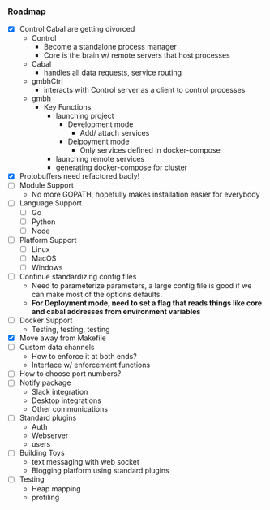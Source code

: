 
### Roadmap

- [x] Control Cabal are getting divorced
    * Control
        * Become a standalone process manager
        * Core is the brain w/ remote servers that host processes
    * Cabal
        * handles all data requests, service routing
    * gmbhCtrl
        * interacts with Control server as a client to control processes
    * gmbh
        * Key Functions
            * launching project
                * Development mode
                    * Add/ attach services
                * Delpoyment mode
                    * Only services defined in docker-compose
            * launching remote services
            * generating docker-compose for cluster
- [x] Protobuffers need refactored badly!
- [ ] Module Support
    * No more GOPATH, hopefully makes installation easier for everybody
- [ ] Language Support 
    - [ ] Go
    - [ ] Python
    - [ ] Node
- [ ] Platform Support
    - [ ] Linux
    - [ ] MacOS
    - [ ] Windows
- [ ] Continue standardizing config files
    * Need to parameterize parameters, a large config file is good if we can make most of the options defaults.
    * **For Deployment mode, need to set a flag that reads things like core and cabal addresses from environment variables**
- [ ] Docker Support
    * Testing, testing, testing
- [x] Move away from Makefile
- [ ] Custom data channels
    * How to enforce it at both ends?
    * Interface w/ enforcement functions
- [ ] How to choose port numbers?
- [ ] Notify package
    * Slack integration
    * Desktop integrations
    * Other communications
- [ ] Standard plugins
    * Auth
    * Webserver
    * users
- [ ] Building Toys
    * text messaging with web socket
    * Blogging platform using standard plugins
- [ ] Testing
    * Heap mapping
    * profiling